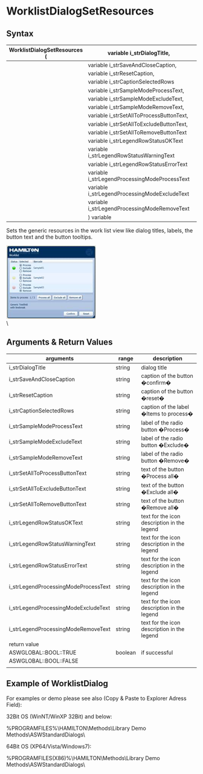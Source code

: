 # WorklistDialogSetResources

## Syntax

| WorklistDialogSetResources ( | variable i\_strDialogTitle,                    |   |
| ---------------------------- | ---------------------------------------------- | - |
|                              | variable i\_strSaveAndCloseCaption,            |   |
|                              | variable i\_strResetCaption,                   |   |
|                              | variable i\_strCaptionSelectedRows             |   |
|                              | variable i\_strSampleModeProcessText,          |   |
|                              | variable i\_strSampleModeExcludeText,          |   |
|                              | variable i\_strSampleModeRemoveText,           |   |
|                              | variable i\_strSetAllToProcessButtonText,      |   |
|                              | variable i\_strSetAllToExcludeButtonText,      |   |
|                              | variable i\_strSetAllToRemoveButtonText        |   |
|                              | variable i\_strLegendRowStatusOKText           |   |
|                              | variable i\_strLegendRowStatusWarningText      |   |
|                              | variable i\_strLegendRowStatusErrorText        |   |
|                              | variable i\_strLegendProcessingModeProcessText |   |
|                              | variable i\_strLegendProcessingModeExcludeText |   |
|                              | variable i\_strLegendProcessingModeRemoveText  |   |
|                              | ) variable                                     |   |

Sets the generic resources in the work list view like dialog titles, labels, the button text and the button tooltips.

![](<../../../../.gitbook/assets/image (17) (1) (1) (1).png>)\
\


## Arguments & Return Values

| arguments                             | range   | description                                 |
| ------------------------------------- | ------- | ------------------------------------------- |
| i\_strDialogTitle                     | string  | dialog title                                |
| i\_strSaveAndCloseCaption             | string  | caption of the button �confirm�             |
| i\_strResetCaption                    | string  | caption of the button �reset�               |
| i\_strCaptionSelectedRows             | string  | caption of the label �Items to process�     |
| i\_strSampleModeProcessText           | string  | label of the radio button �Process�         |
| i\_strSampleModeExcludeText           | string  | label of the radio button �Exclude�         |
| i\_strSampleModeRemoveText            | string  | label of the radio button �Remove�          |
| i\_strSetAllToProcessButtonText       | string  | text of the button �Process all�            |
| i\_strSetAllToExcludeButtonText       | string  | text of the button �Exclude all�            |
| i\_strSetAllToRemoveButtonText        | string  | text of the button �Remove all�             |
| i\_strLegendRowStatusOKText           | string  | text for the icon description in the legend |
| i\_strLegendRowStatusWarningText      | string  | text for the icon description in the legend |
| i\_strLegendRowStatusErrorText        | string  | text for the icon description in the legend |
| i\_strLegendProcessingModeProcessText | string  | text for the icon description in the legend |
| i\_strLegendProcessingModeExcludeText | string  | text for the icon description in the legend |
| i\_strLegendProcessingModeRemoveText  | string  | text for the icon description in the legend |
| return value                          |         |                                             |
| ASWGLOBAL::BOOL::TRUE                 | boolean | if successful                               |
| ASWGLOBAL::BOOL::FALSE                |         |                                             |
|                                       |         |                                             |

## Example of WorklistDialog

For examples or demo please see also (Copy & Paste to Explorer Adress Field):

32Bit OS (WinNT/WinXP 32Bit) and below:

%PROGRAMFILES%\HAMILTON\Methods\Library Demo Methods\ASWStandardDialogs\\

64Bit OS (XP64/Vista/Windows7):

%PROGRAMFILES(X86)%\HAMILTON\Methods\Library Demo Methods\ASWStandardDialogs\\
